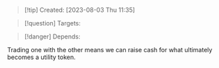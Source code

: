 
>[!tip] Created: [2023-08-03 Thu 11:35]

>[!question] Targets: 

>[!danger] Depends: 

Trading one with the other means we can raise cash for what ultimately becomes a utility token.